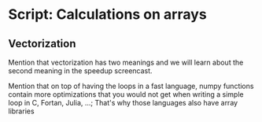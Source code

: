 # Script: Calculations on arrays

## Vectorization

Mention that vectorization has two meanings and we will learn about the second meaning
in the speedup screencast.

Mention that on top of having the loops in a fast language, numpy functions contain more
optimizations that you would not get when writing a simple loop in C, Fortan, Julia,
...; That's why those languages also have array libraries
